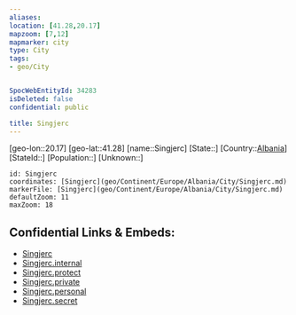 ```yaml
---
aliases: 
location: [41.28,20.17]
mapzoom: [7,12] 
mapmarker: city 
type: City
tags:
- geo/City


SpocWebEntityId: 34283
isDeleted: false
confidential: public

title: Singjerc
---
```

[geo-lon::20.17]
[geo-lat::41.28]
[name::Singjerc]
[State::]
[Country::[Albania](geo/Continent/Europe/Albania.md)]
[StateId::]
[Population::]
[Unknown::]


```leaflet
id: Singjerc
coordinates: [Singjerc](geo/Continent/Europe/Albania/City/Singjerc.md)
markerFile: [Singjerc](geo/Continent/Europe/Albania/City/Singjerc.md)
defaultZoom: 11 
maxZoom: 18
```


## Confidential Links & Embeds: 
- [Singjerc](../../../../../../_public/geo/Continent/Europe/Albania/City/Singjerc.md) 
- [Singjerc.internal](../../../../../../_internal/geo/Continent/Europe/Albania/City/Singjerc.internal.md) 
- [Singjerc.protect](../../../../../../_protect/geo/Continent/Europe/Albania/City/Singjerc.protect.md) 
- [Singjerc.private](../../../../../../_private/geo/Continent/Europe/Albania/City/Singjerc.private.md) 
- [Singjerc.personal](../../../../../../_personal/geo/Continent/Europe/Albania/City/Singjerc.personal.md) 
- [Singjerc.secret](../../../../../../_secret/geo/Continent/Europe/Albania/City/Singjerc.secret.md) 
